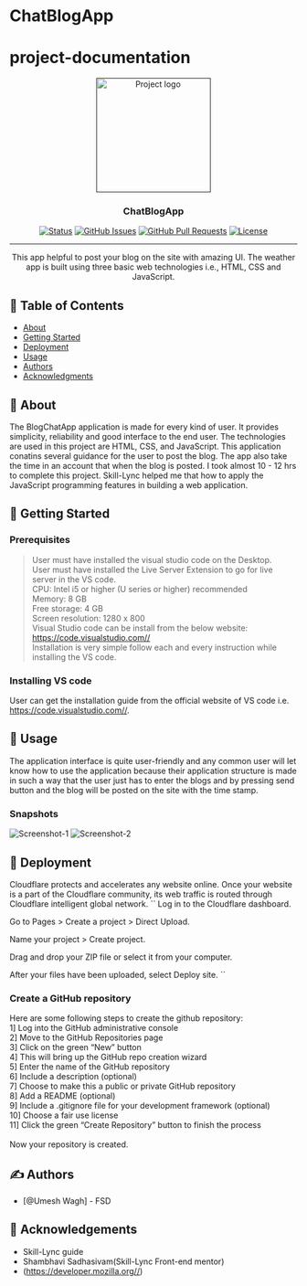 # ChatBlogApp
# project-documentation

<p align="center">
  <a href="" rel="noopener">
 <img width=200px height=200px src="https://th.bing.com/th?id=OIP.TwzRNF6S3xpL6kRwpNIwdgHaHa&w=250&h=250&c=8&rs=1&qlt=90&o=6&dpr=1.4&pid=3.1&rm=2" alt="Project logo"></a>
</p>


<h3 align="center">ChatBlogApp</h3>

<div align="center">

  [![Status](https://img.shields.io/badge/status-active-success.svg)]() 
  [![GitHub Issues](https://img.shields.io/github/issues/kylelobo/The-Documentation-Compendium.svg)](https://github.com/kylelobo/The-Documentation-Compendium/issues)
  [![GitHub Pull Requests](https://img.shields.io/github/issues-pr/kylelobo/The-Documentation-Compendium.svg)](https://github.com/kylelobo/The-Documentation-Compendium/pulls)
  [![License](https://img.shields.io/badge/license-MIT-blue.svg)](/LICENSE)

</div>

---

<p align="center">
  This app helpful to post your blog on the site with amazing UI.
  The weather app is built using three basic web technologies i.e., HTML, CSS and JavaScript. 
    <br> 
</p>

## 📝 Table of Contents
- [About](#about)
- [Getting Started](#getting_started)
- [Deployment](#deployment)
- [Usage](#usage)
- [Authors](#authors)
- [Acknowledgments](#acknowledgement)

## 🧐 About <a name = "about"></a>
The BlogChatApp application is made for every kind of user. It provides simplicity, reliability and good interface to the end user.
The technologies are used in this project are HTML, CSS, and JavaScript. This application conatins several guidance for the user to post the blog. The app also take the time in an account that when the blog is posted. I took almost 10 - 12 hrs to complete this project. Skill-Lync helped me that how to apply the JavaScript programming features in building a web application. 

## 🏁 Getting Started <a name = "getting_started"></a>
### Prerequisites
> User must have installed the visual studio code on the Desktop. <br />
> User must have installed the Live Server Extension to go for live server in the VS code. <br />
> CPU: Intel i5 or higher (U series or higher) recommended <br />
> Memory: 8 GB <br />
> Free storage: 4 GB <br />
> Screen resolution: 1280 x 800 <br />
> Visual Studio code can be install from the below website: <br />
> https://code.visualstudio.com// <br />
> Installation is very simple follow each and every instruction while installing the VS code. <br />

### Installing VS code

User can get the installation guide from the official website of VS code i.e. https://code.visualstudio.com//.

## 🎈 Usage <a name="usage"></a>
The application interface is quite user-friendly and any common user will let know how to use the application because their application structure is made in such a way that the user just has to enter the blogs and by pressing send button and the blog will be posted on the site with the time stamp. 

### Snapshots
![Screenshot-1](https://github.com/umesh-wagh/ChatBlogApp/assets/110533392/c08fcd33-d141-4ea7-bd24-0ae870402182)
![Screenshot-2](https://github.com/umesh-wagh/ChatBlogApp/assets/110533392/f1cda03c-7ce2-4487-8a14-eed44f48f641)

## 🚀 Deployment <a name = "deployment"></a>
Cloudflare protects and accelerates any website online. Once your website is a part of the Cloudflare community, its web traffic is routed through Cloudflare intelligent global network. 
``
Log in to the Cloudflare dashboard. <br />

Go to Pages > Create a project > Direct Upload.<br />

Name your project > Create project. <br />

Drag and drop your ZIP file or select it from your computer. <br />

After your files have been uploaded, select Deploy site.
``
### Create a GitHub repository
Here are some following steps to create the github repository: <br />
1] Log into the GitHub administrative console <br />
2] Move to the GitHub Repositories page <br />
3] Click on the green “New” button <br />
4] This will bring up the GitHub repo creation wizard <br />
5] Enter the name of the GitHub repository <br />
6] Include a description (optional) <br />
7] Choose to make this a public or private GitHub repository <br />
8] Add a README (optional) <br />
9] Include a .gitignore file for your development framework (optional) <br />
10] Choose a fair use license <br />
11] Click the green “Create Repository” button to finish the process <br />
<br />
Now your repository is created.

<!-- ## ⛏️ Flow Chart <a name = "flowchart"></a>
![Weather-Flowchart](https://user-images.githubusercontent.com/110533392/229402773-fedd71a0-e69c-47ce-bdc3-56e9a54be0ad.png) -->
## ✍️ Authors <a name = "authors"></a>
- [@Umesh Wagh] - FSD

## 🎉 Acknowledgements <a name = "acknowledgement"></a>
- Skill-Lync guide
- Shambhavi Sadhasivam(Skill-Lync Front-end mentor)
- (https://developer.mozilla.org//)
